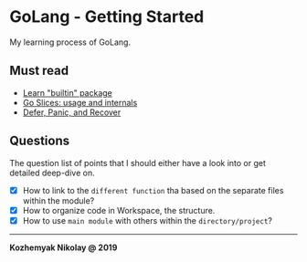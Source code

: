 
# GoLang - Getting Started

My learning process of GoLang.

## Must read

- [Learn "builtin" package](https://golang.org/pkg/builtin/#append)
- [Go Slices: usage and internals](https://blog.golang.org/go-slices-usage-and-internals)
- [Defer, Panic, and Recover](https://blog.golang.org/defer-panic-and-recover)

## Questions

The question list of points that I should either have a look into or get detailed deep-dive on.

- [x] How to link to the `different function` tha based on the separate files within the module?
- [x] How to organize code in Workspace, the structure.
- [x] How to use `main module` with others within the `directory/project`?

----------
__Kozhemyak Nikolay @ 2019__